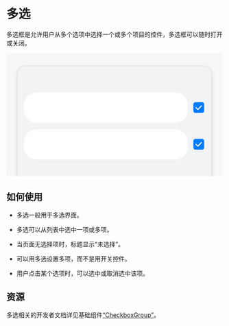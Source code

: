 # 多选


多选框是允许用户从多个选项中选择一个或多个项目的控件，多选框可以随时打开或关闭。


![多选备份](figures/多选备份.png)


## 如何使用

- 多选一般用于多选界面。

- 多选可以从列表中选中一项或多项。

- 当页面无选择项时，标题显示“未选择”。

- 可以用多选设置多项，而不是用开关控件。

- 用户点击某个选项时，可以选中或取消选中该项。


## 资源

多选相关的开发者文档详见基础组件[“CheckboxGroup”](https://gitee.com/openharmony/docs/blob/master/zh-cn/application-dev/reference/arkui-ts/ts-basic-components-checkboxgroup.md)。


